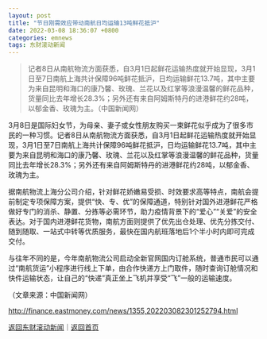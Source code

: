```yaml
---
layout: post
title: "节日刚需效应带动南航日均运输13吨鲜花抵沪"
date: 2022-03-08 18:36:07 +0800
categories: emnews
tags: 东财滚动新闻
---
```

> 记者8日从南航物流方面获悉，自3月1日起鲜花运输热度就开始显现，3月1日至7日南航上海共计保障96吨鲜花抵沪，日均运输鲜花13.7吨，其中主要为来自昆明和海口的康乃馨、玫瑰、兰花以及红掌等浪漫温馨的鲜花品种，货量同比去年增长28.3%；另外还有来自阿姆斯特丹的进港鲜花约28吨，以郁金香、玫瑰为主。（中国新闻网）

<p>3月8日是国际妇女节，为母亲、妻子或女性朋友购买一束鲜花似乎成为了很多市民的一种习惯。记者8日从南航物流方面获悉，自3月1日起鲜花运输热度就开始显现，3月1日至7日南航上海共计保障96吨鲜花抵沪，日均运输鲜花13.7吨，其中主要为来自昆明和海口的康乃馨、玫瑰、兰花以及红掌等浪漫温馨的鲜花品种，货量同比去年增长28.3%；另外还有来自阿姆斯特丹的进港鲜花约28吨，以郁金香、玫瑰为主。</p>
 <p>据南航物流上海分公司介绍，针对鲜花娇嫩易受损、时效要求高等特点，南航会提前制定专项保障方案，提供“快、专、优”的保障通道，特别针对国外进港鲜花严格做好专门的消杀、静置、分拣等必需环节，助力疫情背景下的“爱心”“关爱”的安全表达。对于国内进港鲜花货物，南航方面则提供了优先出仓处理、优先分拣交付、随到随取、一站式中转等优质服务，最快在国内航班落地后1个半小时内即可完成交付。</p>
 <p>与往年不同的是，今年南航物流公司启动全新官网国内订舱系统，普通市民可以通过“南航货运”小程序进行线上下单，由合作快递方上门取件，随时查询订舱情况和快件运输状态，让自己的“快递”真正坐上飞机并享受“飞”一般的运输速度。</p><p class="em_media">（文章来源：中国新闻网）</p>

<http://finance.eastmoney.com/news/1355,202203082301252794.html>

[返回东财滚动新闻](//finews.withounder.com/emnews/)｜[返回首页](//finews.withounder.com/)